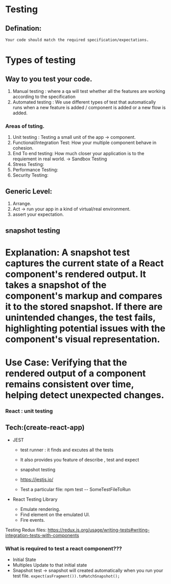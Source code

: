 # Testing
## Defination:
    Your code should match the required specification/expectations.



# Types of testing
## Way to you test your code.
1. Manual testing : where a qa will test whether all the features are working according to the specification
2. Automated testing : We use different types of test that automatically runs when a new feature is added / component is added or a new flow is added.

### Areas of tsting.
1. Unit testing :  Testing a small unit of the app -> component.   
2. Functional/Integration Test: How your multiple component behave in cohesion.
3. End To end testing: How much closer your application is to the requiement in real world.
                      -> Sandbox Testing
4. Stress Testing:
5. Performance Testing:
6. Security Testing:

## Generic Level:
1. Arrange.
2. Act -> run your app in a kind of virtual/real environment.
3. assert your expectation. 

## snapshot testing

# Explanation: A snapshot test captures the current state of a React component's rendered output. It takes a snapshot of the component's markup and compares it to the stored snapshot. If there are unintended changes, the test fails, highlighting potential issues with the component's visual representation.

# Use Case: Verifying that the rendered output of a component remains consistent over time, helping detect unexpected changes.
    

### React : unit testing  
## Tech:(create-react-app) 
* JEST 
    * test runner : it finds and excutes all the tests
    * It also provides you feature of describe , test and expect
    * snapshot testing
    *  https://jestjs.io/

    * Test a particular file: npm test -- SomeTestFileToRun 

* React Testing Library
    * Emulate rendering.
    * Find element on the emulated UI.
    * Fire events.

Testing Redux files: https://redux.js.org/usage/writing-tests#writing-integration-tests-with-components
    
### What is required to test a react component???
* Initial State
* Multiples Update to that initial state  
* Snapshot test  -> snapshot will created automatically when you run your test file. `expect(asFragment()).toMatchSnapshot();`
